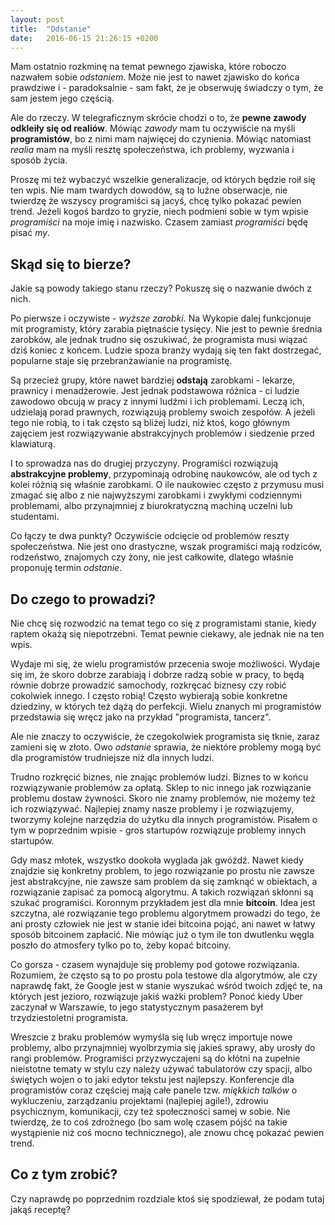 ```yaml
---
layout: post
title:  "Odstanie"
date:   2016-06-15 21:26:15 +0200
---
```

Mam ostatnio rozkminę na temat pewnego zjawiska, które roboczo nazwałem sobie *odstaniem*.
Może nie jest to nawet zjawisko do końca prawdziwe i - paradoksalnie - sam fakt, że je obserwuję
świadczy o tym, że sam jestem jego częścią.

Ale do rzeczy. W telegraficznym skrócie chodzi o to, że **pewne zawody odkleiły się od realiów**.
Mówiąc *zawody* mam tu oczywiście na myśli **programistów**, bo z nimi mam najwięcej do czynienia.
Mówiąc natomiast *realia* mam na myśli resztę społeczeństwa, ich problemy, wyzwania i sposób
życia.

Proszę mi też wybaczyć wszelkie generalizacje, od których będzie roił się ten wpis.
Nie mam twardych dowodów, są to luźne obserwacje, nie twierdzę że wszyscy programiści są jacyś,
chcę tylko pokazać pewien trend. Jeżeli kogoś bardzo to gryzie, niech podmieni sobie w tym
wpisie *programiści* na moje imię i nazwisko. Czasem zamiast *programiści* będę pisać *my*.

Skąd się to bierze?
-------------------

Jakie są powody takiego stanu rzeczy? Pokuszę się o nazwanie dwóch z nich.

Po pierwsze i oczywiste - *wyższe zarobki*. Na Wykopie dalej funkcjonuje mit
programisty, który zarabia piętnaście tysięcy. Nie jest to pewnie średnia zarobków, ale
jednak trudno się oszukiwać, że programista musi wiązać dziś koniec z końcem.
Ludzie spoza branży wydają się ten fakt dostrzegać, popularne staje się przebranżawianie
na programistę.

Są przecież grupy, które nawet bardziej **odstają** zarobkami - lekarze, prawnicy i menadżerowie.
Jest jednak podstawowa różnica - ci ludzie zawodowo obcują w pracy z innymi ludźmi i ich
problemami. Leczą ich, udzielają porad prawnych, rozwiązują problemy swoich zespołów.
A jeżeli tego nie robią, to i tak często są bliżej ludzi, niż ktoś, kogo głównym
zajęciem jest rozwiązywanie abstrakcyjnych problemów i siedzenie przed klawiaturą.

I to sprowadza nas do drugiej przyczyny. Programiści rozwiązują **abstrakcyjne problemy**,
przypominają odrobinę naukowców, ale od tych z kolei różnią się właśnie zarobkami.
O ile naukowiec często z przymusu musi zmagać się albo z nie najwyższymi zarobkami
i zwykłymi codziennymi problemami, albo przynajmniej z biurokratyczną machiną uczelni
lub studentami.

Co łączy te dwa punkty? Oczywiście odcięcie od problemów reszty społeczeństwa.
Nie jest ono drastyczne, wszak programiści mają rodziców, rodzeństwo, znajomych czy żony,
nie jest całkowite, dlatego właśnie proponuję termin *odstanie*.

Do czego to prowadzi?
---------------------

Nie chcę się rozwodzić na temat tego co się z programistami stanie, kiedy raptem okażą się
niepotrzebni. Temat pewnie ciekawy, ale jednak nie na ten wpis.

Wydaje mi się, że wielu programistów przecenia swoje możliwości. Wydaje się im, że skoro
dobrze zarabiają i dobrze radzą sobie w pracy, to będą równie dobrze prowadzić samochody,
rozkręcać biznesy czy robić cokolwiek innego. I często robią! Często wybierają sobie
konkretne dziedziny, w których też dążą do perfekcji. Wielu znanych mi programistów
przedstawia się wręcz jako na przykład "programista, tancerz".

Ale nie znaczy to oczywiście, że czegokolwiek programista się tknie, zaraz zamieni
się w złoto. Owo *odstanie* sprawia, że niektóre problemy mogą być dla programistów
trudniejsze niż dla innych ludzi.

Trudno rozkręcić biznes, nie znając problemów ludzi. Biznes to w końcu rozwiązywanie
problemów za opłatą. Sklep to nic innego jak rozwiązanie problemu dostaw żywności.
Skoro nie znamy problemów, nie możemy też ich rozwiązywać. Najlepiej znamy nasze problemy
i je rozwiązujemy, tworzymy kolejne narzędzia do użytku dla innych programistów.
Pisałem o tym w poprzednim wpisie - gros startupów rozwiązuje problemy innych startupów.

Gdy masz młotek, wszystko dookoła wyglada jak gwóźdź.
Nawet kiedy znajdzie się konkretny problem, to jego rozwiązanie po prostu nie zawsze
jest abstrakcyjne, nie zawsze sam problem da się zamknąć w obiektach, a rozwiązanie
zapisać za pomocą algorytmu. A takich rozwiązań skłonni są szukać programiści.
Koronnym przykładem jest dla mnie **bitcoin**. Idea jest szczytna, ale rozwiązanie
tego problemu algorytmem prowadzi do tego, że ani prosty człowiek nie jest w stanie
idei bitcoina pojąć, ani nawet w łatwy sposób bitcoinem zapłacić. Nie mówiąc już
o tym ile ton dwutlenku węgla poszło do atmosfery tylko po to, żeby kopać bitcoiny.

Co gorsza - czasem wynajduje się problemy pod gotowe rozwiązania.
Rozumiem, że często są to po prostu pola testowe dla algorytmów, ale czy naprawdę
fakt, że Google jest w stanie wyszukać wśród twoich zdjęć te, na których jest
jezioro, rozwiązuje jakiś ważki problem? Ponoć kiedy Uber zaczynał w Warszawie,
to jego statystycznym pasażerem był trzydziestoletni programista.

Wreszcie z braku problemów wymyśla się lub wręcz importuje nowe problemy, albo przynajmniej
wyolbrzymia się jakieś sprawy, aby urosły do rangi problemów. Programiści przyzwyczajeni są
do kłótni na zupełnie nieistotne tematy w stylu czy należy używać tabulatorów czy spacji,
albo świętych wojen o to jaki edytor tekstu jest najlepszy.
Konferencje dla programistów coraz częściej mają całe panele tzw. *miękkich talków*
o wykluczeniu, zarządzaniu projektami (najlepiej agile!), zdrowiu psychicznym, komunikacji,
czy też społeczności samej w sobie.
Nie twierdzę, że to coś zdrożnego (bo sam wolę czasem pójść na takie wystąpienie niż
coś mocno technicznego), ale znowu chcę pokazać pewien trend.

Co z tym zrobić?
----------------

Czy naprawdę po poprzednim rozdziale ktoś się spodziewał, że podam tutaj jakąś receptę?